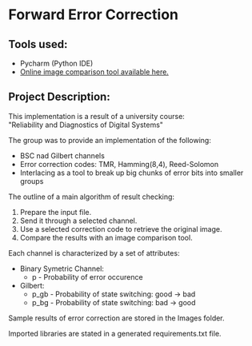 
# Forward Error Correction			       
## Tools used:					       
* Pycharm (Python IDE)				       
*  [Online image comparison tool available here.](https://www.imgonline.com.ua/eng/similarity-percent.php)	       

## Project Description:							        
									        
This implementation is a result of a university course:			        
	"Reliability and Diagnostics of Digital Systems"		       
									        
The group was to provide an implementation of the following:		        
- BSC nad Gilbert channels						        
- Error correction codes: TMR, Hamming(8,4), Reed-Solomon		        
- Interlacing as a tool to break up big chunks of error bits into smaller groups

The outline of a main algorithm of result checking:				
										
1) Prepare the input file.							
2) Send it through a selected channel.					
3) Use a selected correction code to retrieve the original image.		
4) Compare the results with an image comparison tool.				

Each channel is characterized by a set of attributes:				
- Binary Symetric Channel:							
	+ p - Probability of error occurence					
- Gilbert:									
	- p_gb - Probability of state switching: good -> bad			
	- p_bg - Probability of state switching: bad -> good			

Sample results of error correction are stored in the Images folder.		

Imported libraries are stated in a generated requirements.txt file.		



